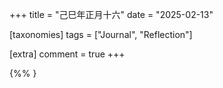 +++
title = "己巳年正月十六"
date = "2025-02-13"

[taxonomies]
tags = ["Journal", "Reflection"]

[extra]
comment = true
+++

{%% }
